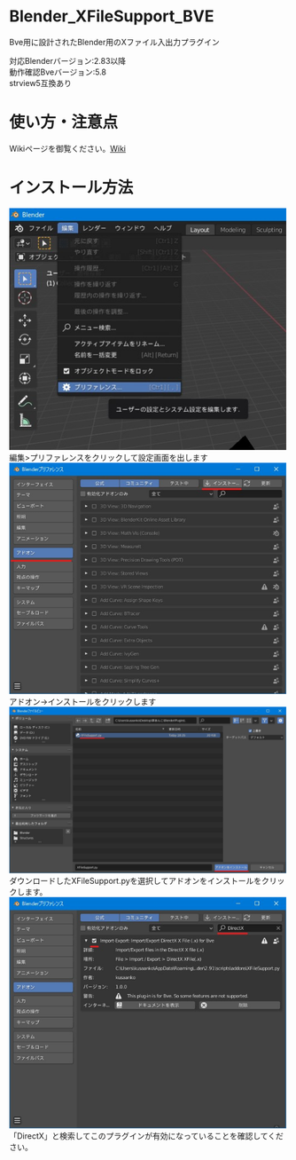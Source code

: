 # Blender_XFileSupport_BVE
Bve用に設計されたBlender用のXファイル入出力プラグイン  

対応Blenderバージョン:2.83以降  
動作確認Bveバージョン:5.8  
strview5互換あり  

# 使い方・注意点
Wikiページを御覧ください。[Wiki](https://github.com/kusaanko/Blender_XFileSupport_BVE/wiki)

# インストール方法
<img src="for_readme/preference.jpg" width="500px"></img>  
編集>プリファレンスをクリックして設定画面を出します  
<img src="for_readme/install.jpg" width="500px"></img>  
アドオン->インストールをクリックします  
<img src="for_readme/install_addon.jpg" width="500px"></img>  
ダウンロードしたXFileSupport.pyを選択してアドオンをインストールをクリックします。
<img src="for_readme/check.jpg" width="500px;"></img>  
「DirectX」と検索してこのプラグインが有効になっていることを確認してください。